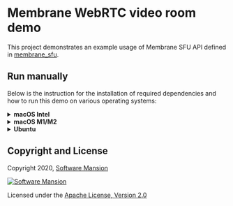 # Membrane WebRTC video room demo

This project demonstrates an example usage of Membrane SFU API defined in [membrane_sfu](https://github.com/membraneframework/membrane_sfu).

## Run manually

Below is the instruction for the installation of required dependencies and how to run this demo on various operating systems:

<details>
<summary>
<b>macOS Intel</b>
</summary>

### Prerequisites

Make sure you have `node.js`, `openssl`, `FFmpeg`, and `srtp` installed on your computer.

```shell
brew install srtp libnice clang-format ffmpeg opus openssl pkg-config
```

Then add the following environment variables to your shell (`~/.zshrc`):

```shell
export LDFLAGS="-L/usr/local/opt/openssl@1.1lib"
export CFLAGS="-I/usr/local/opt/openssl@1.1/include/"
export CPPFLAGS="-I/usr/local/opt/openssl@1.1/include/"
export PKG_CONFIG_PATH="/usr/local/opt/openssl@1.1/lib/pkgconfig"
```

and restart your terminal.

Furthermore, make sure you have Elixir installed on your machine. For installation details, see: https://elixir-lang.org/install.html

### Running the demo

To run the demo, clone the `membrane_demo` repository and checkout to the demo directory:

```shell
git clone https://github.com/membraneframework/membrane_demo
cd membrane_demo/webrtc_videoroom
```

Then you need to download the dependencies of the mix project:

```shell
mix deps.get
npm ci --prefix=assets
```

You may be asked to install `Hex` and then `rebar3`.

To run the demo, type:

```shell
EXTERNAL_IP=<IPv4 address> mix phx.server
```

where:

- `EXTERNAL_IP` - your local IPv4 address of the computer this is running on. It is required unless you only connect via localhost (not to be confused with loopback).

To make the server available from your local network, you can set it to a private address, like 192.168._._. The address can be found with the use of the `ifconfig` command:

```shell
ifconfig
...
en0: flags=8863<UP,BROADCAST,SMART,RUNNING,SIMPLEX,MULTICAST> mtu 1500
 options=400<CHANNEL_IO>
 ether 88:66:5a:49:ac:e0
 inet6 fe80::426:8833:1408:cd1a%en0 prefixlen 64 secured scopeid 0x6
 inet 192.168.1.196 netmask 0xffffff00 broadcast 192.168.1.255
 nd6 options=201<PERFORMNUD,DAD>
 media: autoselect
 status: active
```

(The address we are seeking is the address following the inet field - in that particular case, 192.168.1.196)

Then go to <http://localhost:4000/>.

_You might be asked to grant access to your camera, as some operating systems require that._

_In case of the absence of a physical camera, it is necessary to use a virtual camera (e.g. OBS, [see how to set up the virtual camera in OBS](https://obsproject.com/kb/virtual-camera-guide))_

</details>

<details>
<summary>
<b>macOS M1/M2</b>
</summary>

### Prerequisites

Make sure you have `node.js`, `openssl`, `FFmpeg`, and `srtp` installed on your computer.

```shell
brew install srtp libnice clang-format ffmpeg opus openssl pkg-config
```

Then add the following environment variables to your shell (`~/.zshrc`):

```shell
export C_INCLUDE_PATH="/opt/homebrew/Cellar/libnice/0.1.18/include:/opt/homebrew/Cellar/opus/1.4/include:/opt/homebrew/Cellar/openssl@1.1/1.1.1l_1/include"
export PKG_CONFIG_PATH="/opt/homebrew/Cellar/openssl@1.1/1.1.1u/lib/pkgconfig"
export LDFLAGS="-L/opt/homebrew/Cellar/openssl@1.1/1.1.1u/lib"
export CFLAGS="-I/opt/homebrew/Cellar/openssl@1.1/1.1.1u/include"
export CPPFLAGS="-I/opt/homebrew/Cellar/openssl@1.1/1.1.1u/include"
```

and restart your terminal.

Furthermore, make sure you have Elixir installed on your machine. For installation details, see: https://elixir-lang.org/install.html

### Running the demo

To run the demo, clone the `membrane_demo` repository and checkout to the demo directory:

```shell
git clone https://github.com/membraneframework/membrane_demo
cd membrane_demo/webrtc_videoroom
```

Then you need to download the dependencies of the mix project:

```shell
mix deps.get
npm ci --prefix=assets
```

You may be asked to install `Hex` and then `rebar3`.

To run the demo, type:

```shell
EXTERNAL_IP=<IPv4 address> mix phx.server
```

where:

- `EXTERNAL_IP` - your local IPv4 address of the computer this is running on. It is required unless you only connect via localhost (not to be confused with loopback).

To make the server available from your local network, you can set it to a private address, like 192.168._._. The address can be found with the use of the `ifconfig` command:

```shell
ifconfig
...
en0: flags=8863<UP,BROADCAST,SMART,RUNNING,SIMPLEX,MULTICAST> mtu 1500
 options=400<CHANNEL_IO>
 ether 88:66:5a:49:ac:e0
 inet6 fe80::426:8833:1408:cd1a%en0 prefixlen 64 secured scopeid 0x6
 inet 192.168.1.196 netmask 0xffffff00 broadcast 192.168.1.255
 nd6 options=201<PERFORMNUD,DAD>
 media: autoselect
 status: active
```

(The address we are seeking is the address following the inet field - in that particular case, 192.168.1.196)

Then go to <http://localhost:4000/>.

_You might be asked to grant access to your camera, as some operating systems require that._

_In case of the absence of a physical camera, it is necessary to use a virtual camera (e.g. OBS, [see how to set up the virtual camera in OBS](https://obsproject.com/kb/virtual-camera-guide))_

</details>

<details>
<summary>
<b>Ubuntu</b>
</summary>

### Prerequisites

Make sure you have `node.js`, `openssl`, `FFmpeg`, and `srtp` installed on your computer.

```shell
sudo apt-get install libsrtp2-dev libnice-dev libavcodec-dev libavformat-dev libavutil-dev libopus-dev libssl-dev
```

Furthermore, make sure you have Elixir installed on your machine. For installation details, see: https://elixir-lang.org/install.html

On Ubuntu, we recommend installation through `asdf`, see: https://asdf-vm.com/guide/getting-started.html

### Running the demo

To run the demo, clone the `membrane_demo` repository and checkout to the demo directory:

```shell
git clone https://github.com/membraneframework/membrane_demo
cd membrane_demo/webrtc_videoroom
```

Then you need to download the dependencies of the mix project:

```shell
mix deps.get
npm ci --prefix=assets
```

You may be asked to install `Hex` and then `rebar3`.

> In case of installation issues with Hex on Ubuntu, try updating the system packages first by entering the command:
>
> ```shell
> sudo apt-get update
> ```

To run the demo, type:

```shell
EXTERNAL_IP=<IPv4 address> mix phx.server
```

where:

- `EXTERNAL_IP` - your local IPv4 address of the computer this is running on. It is required unless you only connect via localhost (not to be confused with loopback).

To make the server available from your local network, you can set it to a private address, like 192.168._._. The address can be found with the use of the `ifconfig` command:

```shell
ifconfig
...
en0: flags=8863<UP,BROADCAST,SMART,RUNNING,SIMPLEX,MULTICAST> mtu 1500
 options=400<CHANNEL_IO>
 ether 88:66:5a:49:ac:e0
 inet6 fe80::426:8833:1408:cd1a%en0 prefixlen 64 secured scopeid 0x6
 inet 192.168.1.196 netmask 0xffffff00 broadcast 192.168.1.255
 nd6 options=201<PERFORMNUD,DAD>
 media: autoselect
 status: active
```

(The address we are seeking is the address following the inet field - in that particular case, 192.168.1.196)

Then go to <http://localhost:4000/>.

_You might be asked to grant access to your camera, as some operating systems require that._

_In case of the absence of a physical camera, it is necessary to use a virtual camera (e.g. OBS, [see how to set up the virtual camera in OBS](https://obsproject.com/kb/virtual-camera-guide))_

</details>

## Copyright and License

Copyright 2020, [Software Mansion](https://swmansion.com/?utm_source=git&utm_medium=readme&utm_campaign=membrane)

[![Software Mansion](https://logo.swmansion.com/logo?color=white&variant=desktop&width=200&tag=membrane-github)](https://swmansion.com/?utm_source=git&utm_medium=readme&utm_campaign=membrane)

Licensed under the [Apache License, Version 2.0](LICENSE)
